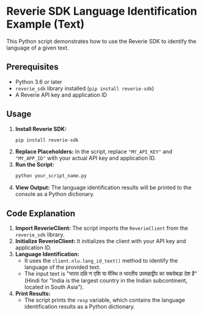 # Reverie SDK Language Identification Example (Text)

This Python script demonstrates how to use the Reverie SDK to identify the language of a given text.

## Prerequisites

* Python 3.6 or later
* `reverie_sdk` library installed (`pip install reverie-sdk`)
* A Reverie API key and application ID

## Usage

1.  **Install Reverie SDK:**
    ```bash
    pip install reverie-sdk
    ```
2.  **Replace Placeholders:** In the script, replace `"MY_API_KEY"` and `"MY_APP_ID"` with your actual API key and application ID.
3.  **Run the Script:**
    ```bash
    python your_script_name.py
    ```
4.  **View Output:** The language identification results will be printed to the console as a Python dictionary.

## Code Explanation

1.  **Import ReverieClient:** The script imports the `ReverieClient` from the `reverie_sdk` library.
2.  **Initialize ReverieClient:** It initializes the client with your API key and application ID.
3.  **Language Identification:**
    * It uses the `client.nlu.lang_id_text()` method to identify the language of the provided text.
    * The input text is "भारत दक्षि ण एशि या मेंस्थि त भारतीय उपमहाद्वीप का सबसेबड़ा देश है" (Hindi for "India is the largest country in the Indian subcontinent, located in South Asia").
4.  **Print Results:**
    * The script prints the `resp` variable, which contains the language identification results as a Python dictionary.
